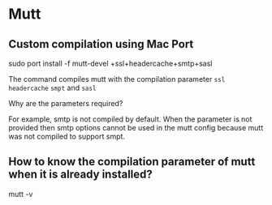 Mutt
====

Custom compilation using Mac Port
----------------------------------

sudo port install -f mutt-devel +ssl+headercache+smtp+sasl

The command compiles mutt with the compilation parameter `ssl` `headercache` `smpt` and `sasl`

Why are the parameters required?

For example, smtp is not compiled by default. When the parameter is not provided then smtp options cannot be used in the mutt config because mutt was not compiled to support smpt.

How to know the compilation parameter of mutt when it is already installed?
---------------------------------------------------------------------------

mutt -v



